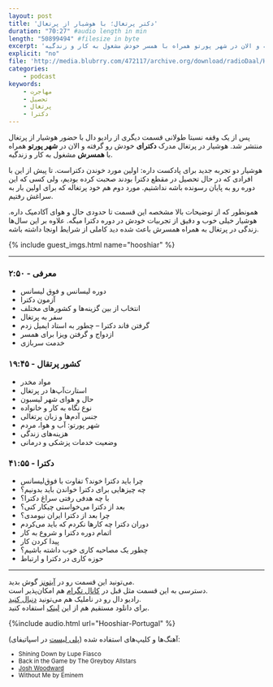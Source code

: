 ```yaml
---
layout: post
title: 'دکتر پرتغال؛ با هوشیار از پرتغال'
duration: "70:27" #audio length in min
length: "50899494" #filesize in byte
excerpt: 'هوشیار در پرتغال مدرک دکترای خودش رو گرفته و الان در شهر پورتو همراه با همسر خودش مشغول به کار و زندگیه.'
explicit: "no"
file: 'http://media.blubrry.com/472117/archive.org/download/radioDaal/Hooshiar-Portugal.mp3'
categories:
    - podcast
keywords:
    - مهاجرت
    - تحصیل
    - پرتغال
    - دکترا
---
```

<!-- <img src="{{site.baseurl}}/public/img/oz/cover.jpg" class="cover-img"/> -->

پس از یک وقفه نسبتا طولانی قسمت دیگری از رادیو دال با حضور هوشیار از پرتغال منتشر شد. هوشیار در پرتغال مدرک **دکترای** خودش رو گرفته و الان در **شهر پورتو** همراه با **همسرش** مشغول به کار و زندگیه.

هوشیار دو تجربه جدید برای پادکست داره: اولین مورد خوندن دکتراست. تا پیش از این با افرادی که در حال تحصیل در مقطع دکترا بودند صحبت کرده بودیم، ولی کسی که این دوره رو به پایان رسونده باشه نداشتیم. مورد دوم هم خود پرتغاله که برای اولین بار به سراغش رفتیم.

همونطور که از توضیحات بالا مشخصه این قسمت تا حدودی حال و هوای آکادمیک داره. هوشیار خیلی خوب و دقیق از تجربیات خودش در دوره دکترا میگه. علاوه بر این سال‌ها زندگی در پرتغال به همراه همسرش باعث شده دید کاملی از شرایط اونجا داشته باشه.

{% include guest_imgs.html name="hooshiar" %}

<hr>

### معرفی - ۲:۵۰
- دوره لیسانس و فوق لیسانس
- آزمون دکترا
- انتخاب از بین گزینه‌ها و کشورهای مختلف
- سفر به پرتغال
- گرفتن فاند دکترا – چطور به استاد ایمیل زدم
- ازدواج و گرفتن ویزا برای همسر
- خدمت سربازی

### کشور پرتقال - ۱۹:۴۵
- مواد مخدر
- استارت‌آپ‌ها در پرتغال
- حال و هوای شهر لیسبون
- نوع نگاه به کار و خانواده
- جنس آدم‌ها و زبان پرتغالی
- شهر پورتو: آب و هوا، مردم
- هزینه‌های زندگی
- وضعیت خدمات پزشکی و درمانی

### دکترا - ۴۱:۵۵
- چرا باید دکترا خوند؟ تفاوت با فوق‌لیسانس
- چه چیزهایی برای دکترا خواندن باید بدونیم؟
- با چه هدفی رفتی سراغ دکترا؟
- بعد از دکترا می‌خواستی چیکار کنی؟
- چرا بعد از دکترا ایران نیومدی؟
- دوران دکترا چه کارها نکردم که باید می‌کردم
- اتمام دوره دکترا و شروع به کار
- پیدا کردن کار
- چطور یک مصاحبه کاری خوب داشته باشیم؟
- حوزه کاری در دکترا و ارتباط 


<hr>

می‌تونید این قسمت رو در [آیتونز](http://apple.co/2go4xdT) گوش بدید.  
دسترسی به این قسمت مثل قبل در [کانال تگرام](https://t.me/radioDaal) هم امکان‌پذیر است.  
رادیو دال رو در ناملیک هم می‌تونید [دنبال کنید](http://bit.ly/2C2KlZw).  
برای دانلود مستقیم هم از این [لینک]({{page.file}}) استفاده کنید.

<!-- برای بحث و تبادل نظر راجع به این قسمت می‌تونید به [فروم رادیو دال](http://bit.ly/2MSHABF) مراجعه کنید.   -->

<!-- {% include player.html id="34843447" %} -->
{%include audio.html url="Hooshiar-Portugal" %}

<!-- <iframe sandbox="allow-same-origin allow-scripts allow-top-navigation allow-popups" width="100%" height="185" frameborder="0" src="https://embed.radiopublic.com/e?if=-WoAxb4&ge=s1!d2853120fad4732d9e6e51582b9a0ac53693c232"></iframe> -->

<!-- <hr> -->

آهنگ‌ها و کلیپ‌های استفاده شده ([پلی لیست](http://bit.ly/daal-music) در اسپاتیفای): 
<div dir="ltr" style="font-size: smaller;">
<ul>
<li>Shining Down by Lupe Fiasco</li>
<li>Back in the Game by The Greyboy Allstars</li>
<li><a href="https://www.joshwoodward.com/biography/">Josh Woodward</a></li>
<li>Without Me by Eminem</li>
</ul>
</div>